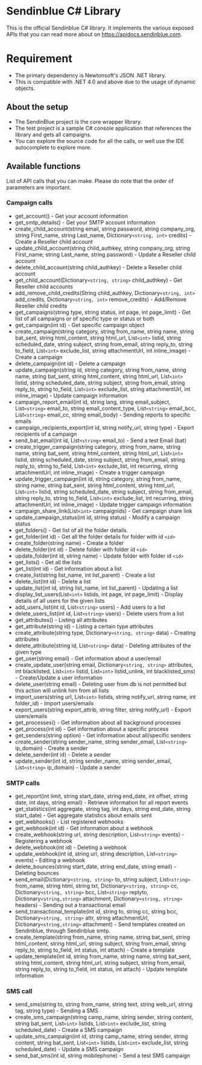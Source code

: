 # Sendinblue C# Library

This is the official Sendinblue C# library. It implements the various exposed APIs that you can read more about on https://apidocs.sendinblue.com.

# Requirement

 * The primary dependency is Newtonsoft's JSON .NET library. 
 * This is compatible with .NET 4.0 and above due to the usage of dynamic objects. 

## About the setup

 * The SendinBlue project is the core wrapper library.
 * The test project is a sample C# console application that references the library and gets all campaigns.
 * You can explore the source code for all the calls, or well use the IDE autocomplete to explore more.

## Available functions

List of API calls that you can make. Please do note that the order of parameters are important.

### Campaign calls

 * get_account() - Get your account information
 * get_smtp_details() - Get your SMTP account information
 * create_child_account(string email, string password, string company_org, string First_name, string Last_name, Dictionary`<string, int>` credits) - Create a Reseller child account
 * update_child_account(string child_authkey, string company_org, string First_name, string Last_name, string password) - Update a Reseller child account
 * delete_child_account(string child_authkey) - Delete a Reseller child account
 * get_child_account(Dictionary`<string, string>` child_authkey) - Get Reseller child accounts
 * add_remove_child_credits(String child_authkey, Dictionary`<string, int>` add_credits, Dictionary`<string, int>` remove_credits) - Add/Remove Reseller child credits
 * get_campaigns(string type, string status, int page, int page_limit) - Get list of all campaigns or of specific type or status or both
 * get_campaign(int id) - Get specific campaign object
 * create_campaign(string category, string from_name, string name, string bat_sent, string html_content, string html_url, List`<int>` listid, string scheduled_date, string subject, string from_email, string reply_to, string to_field, List`<int>` exclude_list, string attachmentUrl, int inline_image) - Create a campaign
 * delete_campaign(int id) - Delete a campaign
 * update_campaign(string id, string category, string from_name, string name, string bat_sent, string html_content, string html_url, List`<int>` listid, string scheduled_date, string subject, string from_email, string reply_to, string to_field, List`<int>` exclude_list, string attachmentUrl, int inline_image) - Update campaign information
 * campaign_report_email(int id, string lang, string email_subject, List`<string>` email_to, string email_content_type, List`<string>` email_bcc, List`<string>` email_cc, string email_body) - Sending reports to specific emails
 * campaign_recipients_export(int id, string notify_url, string type) - Export recipients of a campaign
 * send_bat_email(int id, List`<string>` email_to) - Send a test Email (bat)
 * create_trigger_campaign(string category, string from_name, string name, string bat_sent, string html_content, string html_url, List`<int>` listid, string scheduled_date, string subject, string from_email, string reply_to, string to_field, List`<int>` exclude_list, int recurring, string attachmentUrl, int inline_image) - Create a trigger campaign
 * update_trigger_campaign(int id, string category, string from_name, string name, string bat_sent, string html_content, string html_url, List`<int>` listid, string scheduled_date, string subject, string from_email, string reply_to, string to_field, List`<int>` exclude_list, int recurring, string attachmentUrl, int inline_image) - Update trigger campaign information
 * campaign_share_link(List`<int>` campaignids) - Get campaign share link
 * update_campaign_status(int id, string status) - Modify a campaign status
 * get_folders() - Get list of all the folder details.
 * get_folder(int id) - Get all the folder details for folder with id `<id>`
 * create_folder(string name) - Create a folder
 * delete_folder(int id) - Delete folder with folder id `<id>`
 * update_folder(int id, string name) - Update folder with folder id `<id>`
 * get_lists() - Get all the lists
 * get_list(int id) - Get information about a list
 * create_list(string list_name, int list_parent) - Create a list
 * delete_list(int id) - Delete a list
 * update_list(int id, string list_name, int list_parent) - Updating a list
 * display_list_users(List`<int>` listids, int page, int page_limit) - Display details of all users for the given lists
 * add_users_list(int id, List`<string>` users) - Add users to a list
 * delete_users_list(int id, List`<string>` users) - Delete users from a list
 * get_attributes() - Listing all attributes
 * get_attribute(string id) - Listing a certain type attributes
 * create_attribute(string type, Dictionary`<string, string>` data) - Creating attributes
 * delete_attribute(string id, List`<string>` data) - Deleting attributes of the given type
 * get_user(string email) - Get information about a user/email
 * create_update_user(string email, Dictionary`<string, string>` attributes, int blacklisted, List`<int>` listid, List`<int>` listid_unlink, int blacklisted_sms) - Create/Update a user information
 * delete_user(string email) - Deleting user from db is not permitted but this action will unlink him from all lists
 * import_users(string url, List`<int>` listids, string notify_url, string name, int folder_id) - Import users/emails
 * export_users(string export_attrib, string filter, string notify_url) - Export users/emails
 * get_processes() - Get information about all background processes
 * get_process(int id) - Get information about a specific process
 * get_senders(string option) - Get information about all/specific senders
 * create_sender(string sender_name, string sender_email, List`<string>` ip_domain) - Create a sender
 * delete_sender(int id) - Delete a sender
 * update_sender(int id, string sender_name, string sender_email, List`<string>` ip_domain) - Update a sender

### SMTP calls

 * get_report(int limit, string start_date, string end_date, int offset, string date, int days, string email) - Retrieve information for all report events
 * get_statistics(int aggregate, string tag, int days, string end_date, string start_date) - Get aggregate statistics about emails sent
 * get_webhooks() - List registered webhooks
 * get_webhook(int id) - Get information about a webhook
 * create_webhook(string url, string description, List`<string>` events) - Registering a webhook
 * delete_webhook(int id) - Deleting a webhook
 * update_webhook(int id, string url, string description, List`<string>` events) - Editing a webhook
 * delete_bounces(string start_date, string end_date, string email) - Deleting bounces
 * send_email(Dictionary`<string, string>` to, string subject, List`<string>` from_name, string html, string txt, Dictionary`<string, string>` cc, Dictionary`<string, string>` bcc, List`<string>` replyto, Dictionary`<string,string>` attachment, Dictionary`<string, string>` headers) - Sending out a transactional email
 * send_transactional_template(int id, string to, string cc, string bcc, Dictionary`<string, string>` attr, string attachmentUrl, Dictionary`<string,string>` attachment) - Send templates created on Sendinblue, through Sendinblue smtp.
 * create_template(string from_name, string name, string bat_sent, string html_content, string html_url, string subject, string from_email, string reply_to, string to_field, int status, int attach) - Create a template 
 * update_template(int id, string from_name, string name, string bat_sent, string html_content, string html_url, string subject, string from_email, string reply_to, string to_field, int status, int attach) - Update template information

### SMS call

 * send_sms(string to, string from_name, string text, string web_url, string tag, string type) - Sending a SMS
 * create_sms_campaign(string camp_name, string sender, string content, string bat_sent, List`<int>` listids, List`<int>` exclude_list, string scheduled_date) - Create a SMS campaign
 * update_sms_campaign(int id, string camp_name, string sender, string content, string bat_sent, List`<int>` listids, List`<int>` exclude_list, string scheduled_date) - Update a SMS campaign
 * send_bat_sms(int id, string mobilephone) - Send a test SMS campaign